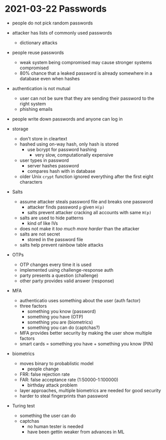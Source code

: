 # 2021-03-22 Passwords
* people do not pick random passwords
* attacker has lists of commonly used passwords
  * dictionary attacks
* people reuse passwords
  * weak system being compromised may cause stronger systems compromised
  * 80% chance that a leaked password is already somewhere in a database even when hashes
* authentication is not mutual
  * user can not be sure that they are sending their password to the right system
  * phishing emails
* people write down passwords and anyone can log in

* storage
  * don't store in cleartext
  * hashed using on-way hash, only hash is stored
    * use bcrypt for password hashing
      * very slow, computationally expensive
  * user types in password
    * server hashes password
    * compares hash with in database
  * older Unix `crypt` function ignored everything after the first eight characters
  
* Salts
  * assume attacker steals password file and breaks one password
    * attacker finds password `p` given `H(p)`
    * salts prevent attacker cracking all accounts with same `H(p)`
  * salts are used to hide patterns
    * kind of like IVs
  * does not make it _too much more harder_ than the attacker
  * salts are not secret
    * stored in the password file
  * salts help prevent rainbow table attacks
* OTPs
  * OTP changes every time it is used
  * implemented using challenge-response auth
  * party presents a question (challenge)
  * other party provides valid answer (response)
* MFA
  * authenticatio uses something about the user (auth factor)
  * three factors
    * something you know (password)
    * something you have (OTP)
    * something you are (biometrics)
    * something you can do (captchas?)
  * MFA provides better security by making the user show multiple factors
  * smart cards = something you have + something you know (PIN)
* biometrics
  * moves binary to probablistic model
    * people change
  * FRR: false rejection rate
  * FAR: false acceptance rate (1:50000-1:100000)
    * birthday attack problem
  * layer approaches, multiple biometrics are needed for good security
  * harder to steal fingerprints than password
* Turing test
  * something the user can do
  * captchas
    * no human tester is needed
    * have been gettin weaker from advances in ML